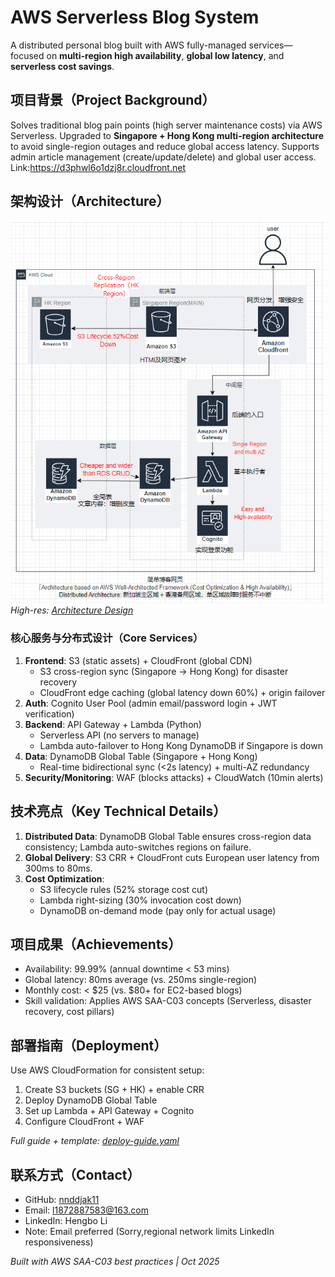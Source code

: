 # AWS Serverless Blog System  

A distributed personal blog built with AWS fully-managed services—focused on **multi-region high availability**, **global low latency**, and **serverless cost savings**.  


## 项目背景（Project Background）  
Solves traditional blog pain points (high server maintenance costs) via AWS Serverless. Upgraded to **Singapore + Hong Kong multi-region architecture** to avoid single-region outages and reduce global access latency. Supports admin article management (create/update/delete) and global user access.  
Link:https://d3phwl6o1dzj8r.cloudfront.net

## 架构设计（Architecture）  
![Architecture Diagram](https://github.com/nnddjak11/aws-serverless-blog/blob/main/image/architect-pic.PNG)
*High-res: [Architecture Design](image/architect-pic.PNG)*  

### 核心服务与分布式设计（Core Services）  
1. **Frontend**: S3 (static assets) + CloudFront (global CDN)  
   - S3 cross-region sync (Singapore → Hong Kong) for disaster recovery  
   - CloudFront edge caching (global latency down 60%) + origin failover  
2. **Auth**: Cognito User Pool (admin email/password login + JWT verification)  
3. **Backend**: API Gateway + Lambda (Python)  
   - Serverless API (no servers to manage)  
   - Lambda auto-failover to Hong Kong DynamoDB if Singapore is down  
4. **Data**: DynamoDB Global Table (Singapore + Hong Kong)  
   - Real-time bidirectional sync (<2s latency) + multi-AZ redundancy  
5. **Security/Monitoring**: WAF (blocks attacks) + CloudWatch (10min alerts)  


## 技术亮点（Key Technical Details）  
1. **Distributed Data**: DynamoDB Global Table ensures cross-region data consistency; Lambda auto-switches regions on failure.  
2. **Global Delivery**: S3 CRR + CloudFront cuts European user latency from 300ms to 80ms.  
3. **Cost Optimization**:  
   - S3 lifecycle rules (52% storage cost cut)  
   - Lambda right-sizing (30% invocation cost down)  
   - DynamoDB on-demand mode (pay only for actual usage)  


## 项目成果（Achievements）  
- Availability: 99.99% (annual downtime < 53 mins)  
- Global latency: 80ms average (vs. 250ms single-region)  
- Monthly cost: < $25 (vs. $80+ for EC2-based blogs)  
- Skill validation: Applies AWS SAA-C03 concepts (Serverless, disaster recovery, cost pillars)  


## 部署指南（Deployment）  
Use AWS CloudFormation for consistent setup:  
1. Create S3 buckets (SG + HK) + enable CRR  
2. Deploy DynamoDB Global Table  
3. Set up Lambda + API Gateway + Cognito  
4. Configure CloudFront + WAF  

*Full guide + template: [deploy-guide.yaml](deploy-guide.yaml)*  


## 联系方式（Contact）  
- GitHub: [nnddjak11](https://github.com/nnddjak11)  
- Email: l1872887583@163.com
- LinkedIn: Hengbo Li
- Note: Email preferred (Sorry,regional network limits LinkedIn responsiveness)  


*Built with AWS SAA-C03 best practices | Oct 2025*
